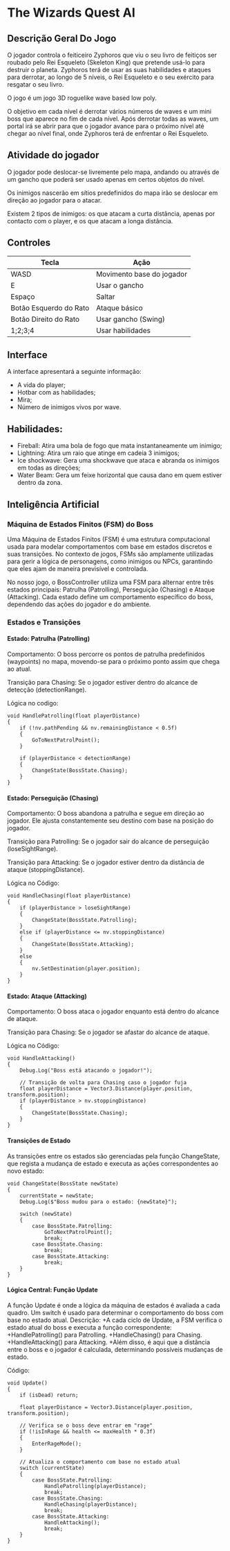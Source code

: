 # The Wizards Quest AI
## Descrição Geral Do Jogo
O jogador controla o feiticeiro Zyphoros que viu o seu livro de feitiços ser roubado pelo Rei Esqueleto (Skeleton King) que pretende usá-lo para destruir o planeta. Zyphoros terá de usar as suas habilidades e ataques para derrotar, ao longo de 5 níveis, o Rei Esqueleto e o seu exército para resgatar o seu livro.

O jogo é um jogo 3D roguelike wave based low poly.

O objetivo em cada nível é derrotar vários números de waves e um mini boss que aparece no fim de cada nível. Após derrotar todas as waves, um portal irá se abrir para que o jogador avance para o próximo nível até chegar ao nível final, onde Zyphoros terá de enfrentar o Rei Esqueleto.

## Atividade do jogador
O jogador pode deslocar-se livremente pelo mapa, andando ou através de um gancho que poderá ser usado apenas em certos objetos do nível. 

Os inimigos nascerão em sítios predefinidos do mapa irão se deslocar em direção ao jogador para o atacar.

Existem 2 tipos de inimigos: os que atacam a curta distância, apenas por contacto com o player, e os que atacam a longa distância.

## Controles

| Tecla                      | Ação                          |
|----------------------------|-------------------------------|
| WASD                       | Movimento base do jogador     |
| E                          | Usar o gancho                 |
| Espaço                     | Saltar                        |
| Botão Esquerdo do Rato     | Ataque básico                 |
| Botão Direito do Rato      | Usar gancho (Swing)           |
| 1;2;3;4                    | Usar habilidades              |

## Interface
A interface apresentará a seguinte informação:
+ A vida do player;
+ Hotbar com as habilidades;
+ Mira;
+ Número de inimigos vivos por wave.

## Habilidades: 
+ Fireball: Atira uma bola de fogo que mata instantaneamente um inimigo;
+ Lightning: Atira um raio que atinge em cadeia 3 inimigos;
+ Ice shockwave: Gera uma shockwave que ataca e abranda os inimigos em todas as direções;
+ Water Beam: Gera um feixe horizontal que causa dano em quem estiver dentro da zona.

## Inteligência Artificial
### Máquina de Estados Finitos (FSM) do Boss
Uma Máquina de Estados Finitos (FSM) é uma estrutura computacional usada para modelar comportamentos com base em estados discretos e suas transições. No contexto de jogos, FSMs são amplamente utilizadas para gerir a lógica de personagens, como inimigos ou NPCs, garantindo que eles ajam de maneira previsível e controlada.

No nosso jogo, o BossController utiliza uma FSM para alternar entre três estados principais: Patrulha (Patrolling), Perseguição (Chasing) e Ataque (Attacking). Cada estado define um comportamento específico do boss, dependendo das ações do jogador e do ambiente.

### Estados e Transições
#### Estado: Patrulha (Patrolling)
Comportamento: O boss percorre os pontos de patrulha predefinidos (waypoints) no mapa, movendo-se para o próximo ponto assim que chega ao atual.

Transição para Chasing: Se o jogador estiver dentro do alcance de detecção (detectionRange).

Lógica no codigo:
```
void HandlePatrolling(float playerDistance)
{
    if (!nv.pathPending && nv.remainingDistance < 0.5f)
    {
        GoToNextPatrolPoint();
    }

    if (playerDistance < detectionRange)
    {
        ChangeState(BossState.Chasing);
    }
}
```

#### Estado: Perseguição (Chasing)
Comportamento: O boss abandona a patrulha e segue em direção ao jogador. Ele ajusta constantemente seu destino com base na posição do jogador.

Transição para Patrolling: Se o jogador sair do alcance de perseguição (loseSightRange).

Transição para Attacking: Se o jogador estiver dentro da distância de ataque (stoppingDistance).

Lógica no Código:
```
void HandleChasing(float playerDistance)
{
    if (playerDistance > loseSightRange)
    {
        ChangeState(BossState.Patrolling);
    }
    else if (playerDistance <= nv.stoppingDistance)
    {
        ChangeState(BossState.Attacking);
    }
    else
    {
        nv.SetDestination(player.position);
    }
}
```

#### Estado: Ataque (Attacking)
Comportamento: O boss ataca o jogador enquanto está dentro do alcance de ataque.

Transição para Chasing: Se o jogador se afastar do alcance de ataque.

Lógica no Código:
```
void HandleAttacking()
{
    Debug.Log("Boss está atacando o jogador!");

    // Transição de volta para Chasing caso o jogador fuja
    float playerDistance = Vector3.Distance(player.position, transform.position);
    if (playerDistance > nv.stoppingDistance)
    {
        ChangeState(BossState.Chasing);
    }
}
```

#### Transições de Estado
As transições entre os estados são gerenciadas pela função ChangeState, que regista a mudança de estado e executa as ações correspondentes ao novo estado:
```
void ChangeState(BossState newState)
{
    currentState = newState;
    Debug.Log($"Boss mudou para o estado: {newState}");

    switch (newState)
    {
        case BossState.Patrolling:
            GoToNextPatrolPoint();
            break;
        case BossState.Chasing:
            break;
        case BossState.Attacking:
            break;
    }
}
```
#### Lógica Central: Função Update
A função Update é onde a lógica da máquina de estados é avaliada a cada quadro. Um switch é usado para determinar o comportamento do boss com base no estado atual.
Descrição:
+A cada ciclo de Update, a FSM verifica o estado atual do boss e executa a função correspondente:
 +HandlePatrolling() para Patrolling.
 +HandleChasing() para Chasing.
 +HandleAttacking() para Attacking.
+Além disso, é aqui que a distância entre o boss e o jogador é calculada, determinando possíveis mudanças de estado.

Código:
```
void Update()
{
    if (isDead) return;

    float playerDistance = Vector3.Distance(player.position, transform.position);

    // Verifica se o boss deve entrar em "rage"
    if (!isInRage && health <= maxHealth * 0.3f)
    {
        EnterRageMode();
    }

    // Atualiza o comportamento com base no estado atual
    switch (currentState)
    {
        case BossState.Patrolling:
            HandlePatrolling(playerDistance);
            break;
        case BossState.Chasing:
            HandleChasing(playerDistance);
            break;
        case BossState.Attacking:
            HandleAttacking();
            break;
    }
}
```
